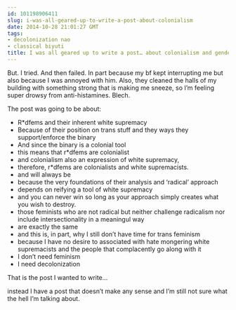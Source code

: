 ```yaml
---
id: 101198906411
slug: i-was-all-geared-up-to-write-a-post-about-colonialism
date: 2014-10-28 21:01:27 GMT
tags:
- decolonization nao
- classical biyuti
title: I was all geared up to write a post… about colonialism and gender and stuff.
---
```

<p>But. I tried. And then failed. In part because my bf kept interrupting me but also because I was annoyed with him. Also, they cleaned the halls of my building with something strong that is making me sneeze, so I&#8217;m feeling super drowsy from anti-histamines. Blech.</p>
<p>The post was going to be about:</p>
<ul>
<li>R*dfems and their inherent white supremacy</li>
<li>Because of their position on trans stuff and they ways they support/enforce the binary</li>
<li>And since the binary is a colonial tool</li>
<li>this means that r*dfems are colonialist</li>
<li>and colonialism also an expression of white supremacy,</li>
<li>therefore, r*dfems are colonialists and white supremacists.</li>
<li>and will always be</li>
<li>because the very foundations of their analysis and &#8216;radical&#8217; approach</li>
<li>depends on reifying a tool of white supremacy</li>
<li>and you can never win so long as your approach simply creates what you wish to destroy.</li>
<li>those feminists who are not radical but neither challenge radicalism nor include intersectionality in a meaningul way</li>
<li>are exactly the same</li>
<li>and this is, in part, why I still don&#8217;t have time for trans feminism</li>
<li>because I have no desire to associated with hate mongering white supremacists and the people that complacently go along with it</li>
<li>I don&#8217;t need feminism</li>
<li>I need decolonization</li>
</ul>
<p>That is the post I wanted to write&#8230;</p>
<p>instead I have a post that doesn&#8217;t make any sense and I&#8217;m still not sure what the hell I&#8217;m talking about.</p>